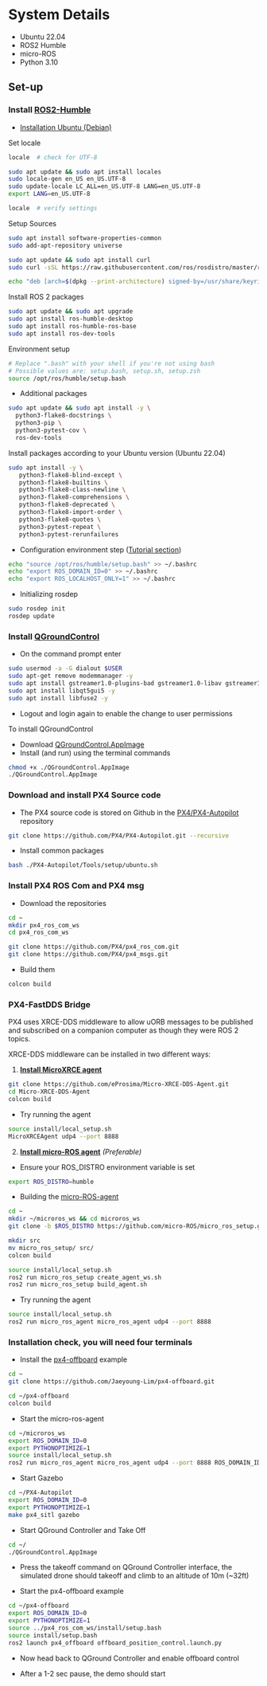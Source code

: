 # System Details

- Ubuntu 22.04
- ROS2 Humble
- micro-ROS
- Python 3.10

## Set-up

### Install [ROS2-Humble](https://docs.ros.org/en/humble/index.html#)

- [Installation Ubuntu (Debian)](https://docs.ros.org/en/humble/Installation/Ubuntu-Install-Debians.html)

Set locale

``` bash
locale  # check for UTF-8

sudo apt update && sudo apt install locales
sudo locale-gen en_US en_US.UTF-8
sudo update-locale LC_ALL=en_US.UTF-8 LANG=en_US.UTF-8
export LANG=en_US.UTF-8

locale  # verify settings
```

Setup Sources

``` bash
sudo apt install software-properties-common
sudo add-apt-repository universe
```

``` bash
sudo apt update && sudo apt install curl
sudo curl -sSL https://raw.githubusercontent.com/ros/rosdistro/master/ros.key -o /usr/share/keyrings/ros-archive-keyring.gpg
```

``` bash
echo "deb [arch=$(dpkg --print-architecture) signed-by=/usr/share/keyrings/ros-archive-keyring.gpg] http://packages.ros.org/ros2/ubuntu $(. /etc/os-release && echo $UBUNTU_CODENAME) main" | sudo tee /etc/apt/sources.list.d/ros2.list > /dev/null
```

Install ROS 2 packages

``` bash
sudo apt update && sudo apt upgrade
sudo apt install ros-humble-desktop
sudo apt install ros-humble-ros-base
sudo apt install ros-dev-tools
```

Environment setup

``` bash
# Replace ".bash" with your shell if you're not using bash
# Possible values are: setup.bash, setup.sh, setup.zsh
source /opt/ros/humble/setup.bash
```

- Additional packages

``` bash
sudo apt update && sudo apt install -y \
  python3-flake8-docstrings \
  python3-pip \
  python3-pytest-cov \
  ros-dev-tools
```

Install packages according to your Ubuntu version (Ubuntu 22.04)

``` bash
sudo apt install -y \
   python3-flake8-blind-except \
   python3-flake8-builtins \
   python3-flake8-class-newline \
   python3-flake8-comprehensions \
   python3-flake8-deprecated \
   python3-flake8-import-order \
   python3-flake8-quotes \
   python3-pytest-repeat \
   python3-pytest-rerunfailures
```

- Configuration environment step ([Tutorial section](https://docs.ros.org/en/humble/Tutorials.html))

``` bash
echo "source /opt/ros/humble/setup.bash" >> ~/.bashrc
echo "export ROS_DOMAIN_ID=0" >> ~/.bashrc
echo "export ROS_LOCALHOST_ONLY=1" >> ~/.bashrc
```

- Initializing rosdep

``` bash
sudo rosdep init
rosdep update
```

### Install [QGroundControl](https://docs.qgroundcontrol.com/master/en/getting_started/download_and_install.html)

- On the command prompt enter

``` bash
sudo usermod -a -G dialout $USER
sudo apt-get remove modemmanager -y
sudo apt install gstreamer1.0-plugins-bad gstreamer1.0-libav gstreamer1.0-gl -y
sudo apt install libqt5gui5 -y
sudo apt install libfuse2 -y
```

- Logout and login again to enable the change to user permissions

To install QGroundControl

- Download [QGroundControl.AppImage](https://d176tv9ibo4jno.cloudfront.net/latest/QGroundControl.AppImage)
- Install (and run) using the terminal commands

``` bash
chmod +x ./QGroundControl.AppImage
./QGroundControl.AppImage
```

### Download and install PX4 Source code

- The PX4 source code is stored on Github in the [PX4/PX4-Autopilot](https://github.com/PX4/PX4-Autopilot) repository

``` bash
git clone https://github.com/PX4/PX4-Autopilot.git --recursive
```

- Install common packages

``` bash
bash ./PX4-Autopilot/Tools/setup/ubuntu.sh
```

### Install PX4 ROS Com and PX4 msg

- Download the repositories

``` bash
cd ~
mkdir px4_ros_com_ws
cd px4_ros_com_ws
```

``` bash
git clone https://github.com/PX4/px4_ros_com.git
git clone https://github.com/PX4/px4_msgs.git
```

- Build them

``` bash
colcon build
```

### PX4-FastDDS Bridge

PX4 uses XRCE-DDS middleware to allow uORB messages to be published and subscribed on a companion computer as though they were ROS 2 topics.

XRCE-DDS middleware can be installed in two different ways:

1. **[Install MicroXRCE agent](https://micro-xrce-dds.docs.eprosima.com/en/stable/agent.html)**

``` bash
git clone https://github.com/eProsima/Micro-XRCE-DDS-Agent.git
cd Micro-XRCE-DDS-Agent
colcon build
```

- Try running the agent

``` bash
source install/local_setup.sh
MicroXRCEAgent udp4 --port 8888
```

2. **[Install micro-ROS agent](https://micro.ros.org/)** *(Preferable)*

- Ensure your ROS_DISTRO environment variable is set

``` bash
export ROS_DISTRO=humble
```

- Building the [micro-ROS-agent](https://github.com/micro-ROS/micro_ros_setup#building-micro-ros-agent)

``` bash
cd ~
mkdir ~/microros_ws && cd microros_ws
git clone -b $ROS_DISTRO https://github.com/micro-ROS/micro_ros_setup.git 
```

``` bash
mkdir src
mv micro_ros_setup/ src/
colcon build
```

``` bash
source install/local_setup.sh
ros2 run micro_ros_setup create_agent_ws.sh
ros2 run micro_ros_setup build_agent.sh
```

- Try running the agent

``` bash
source install/local_setup.sh
ros2 run micro_ros_agent micro_ros_agent udp4 --port 8888
```

### Installation check, you will need four terminals

- Install the [px4-offboard](https://github.com/Jaeyoung-Lim/px4-offboard) example

``` bash
cd ~
git clone https://github.com/Jaeyoung-Lim/px4-offboard.git
```

``` bash
cd ~/px4-offboard
colcon build
```

- Start the micro-ros-agent

``` bash
cd ~/microros_ws
export ROS_DOMAIN_ID=0
export PYTHONOPTIMIZE=1
source install/local_setup.sh
ros2 run micro_ros_agent micro_ros_agent udp4 --port 8888 ROS_DOMAIN_ID=0
```

- Start Gazebo

``` bash
cd ~/PX4-Autopilot
export ROS_DOMAIN_ID=0
export PYTHONOPTIMIZE=1
make px4_sitl gazebo
```

- Start QGround Controller and Take Off

``` bash
cd ~/
./QGroundControl.AppImage
```

- Press the takeoff command on QGround Controller interface, the simulated drone should takeoff and climb to an altitude of 10m (~32ft)

- Start the px4-offboard example

``` bash
cd ~/px4-offboard
export ROS_DOMAIN_ID=0
export PYTHONOPTIMIZE=1
source ../px4_ros_com_ws/install/setup.bash
source install/setup.bash
ros2 launch px4_offboard offboard_position_control.launch.py
```

- Now head back to QGround Controller and enable offboard control

- After a 1-2 sec pause, the demo should start
